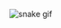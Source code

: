 ![snake gif](https://github.com/Krupeshgithub/Krupeshgithub/blob/output/github-contribution-grid-snake.svg)
